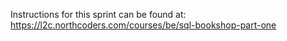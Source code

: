 Instructions for this sprint can be found at:
https://l2c.northcoders.com/courses/be/sql-bookshop-part-one